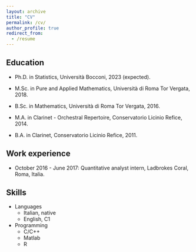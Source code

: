 ```yaml
---
layout: archive
title: "CV"
permalink: /cv/
author_profile: true
redirect_from:
  - /resume
---
```


Education
------
* Ph.D. in Statistics, Università Bocconi, 2023 (expected).
* M.Sc. in Pure and Applied Mathematics, Università di Roma Tor Vergata, 2018.
* B.Sc. in Mathematics, Università di Roma Tor Vergata, 2016.

* M.A. in Clarinet - Orchestral Repertoire, Conservatorio Licinio Refice, 2014.
* B.A. in Clarinet, Conservatorio Licinio Refice, 2011.

Work experience
------
* October 2016 - June 2017:
Quantitative analyst intern, Ladbrokes Coral, Roma, Italia.

Skills
------
* Languages
  * Italian, native
  * English, C1 
* Programming
  * C/C++
  * Matlab
  * R
